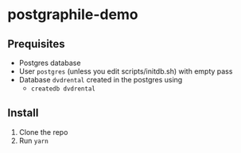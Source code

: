 # postgraphile-demo

## Prequisites
 - Postgres database
 - User `postgres` (unless you edit scripts/initdb.sh) with empty pass
 - Database `dvdrental` created in the postgres using 
    - `createdb dvdrental`

## Install

1. Clone the repo
2. Run `yarn`
